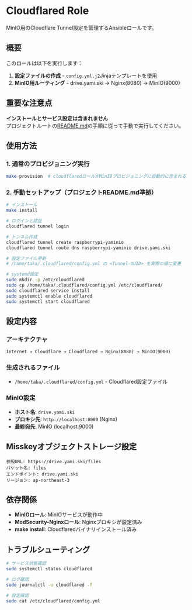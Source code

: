 # Cloudflared Role

MinIO用のCloudflare Tunnel設定を管理するAnsibleロールです。

## 概要

このロールは以下を実行します：

1. **設定ファイルの作成** - `config.yml.j2`Jinjaテンプレートを使用
2. **MinIO用ルーティング** - drive.yami.ski → Nginx(8080) → MinIO(9000)

## 重要な注意点

**インストールとサービス設定は含まれません**  
プロジェクトルートの[README.md](../../../README.md)の手順に従って手動で実行してください。

## 使用方法

### 1. 通常のプロビジョニング実行

```bash
make provision  # cloudflaredロールがMinIOプロビジョニングに自動的に含まれる
```

### 2. 手動セットアップ（プロジェクトREADME.md準拠）

```bash
# インストール
make install

# ログインと認証
cloudflared tunnel login

# トンネル作成
cloudflared tunnel create raspberrypi-yaminio
cloudflared tunnel route dns raspberrypi-yaminio drive.yami.ski

# 設定ファイル更新
# /home/taka/.cloudflared/config.yml の <Tunnel-UUID> を実際の値に変更

# systemd設定
sudo mkdir -p /etc/cloudflared
sudo cp /home/taka/.cloudflared/config.yml /etc/cloudflared/
sudo cloudflared service install
sudo systemctl enable cloudflared
sudo systemctl start cloudflared
```

## 設定内容

### アーキテクチャ
```
Internet → Cloudflare → Cloudflared → Nginx(8080) → MinIO(9000)
```

### 生成されるファイル
- `/home/taka/.cloudflared/config.yml` - Cloudflared設定ファイル

### MinIO設定
- **ホスト名**: `drive.yami.ski`
- **プロキシ先**: `http://localhost:8080` (Nginx)
- **最終宛先**: MinIO (localhost:9000)

## Misskeyオブジェクトストレージ設定

```
参照URL: https://drive.yami.ski/files
バケット名: files
エンドポイント: drive.yami.ski
リージョン: ap-northeast-3
```

## 依存関係

- **MinIOロール**: MinIOサービスが動作中
- **ModSecurity-Nginxロール**: Nginxプロキシが設定済み
- **make install**: Cloudflaredバイナリインストール済み

## トラブルシューティング

```bash
# サービス状態確認
sudo systemctl status cloudflared

# ログ確認
sudo journalctl -u cloudflared -f

# 設定確認
sudo cat /etc/cloudflared/config.yml